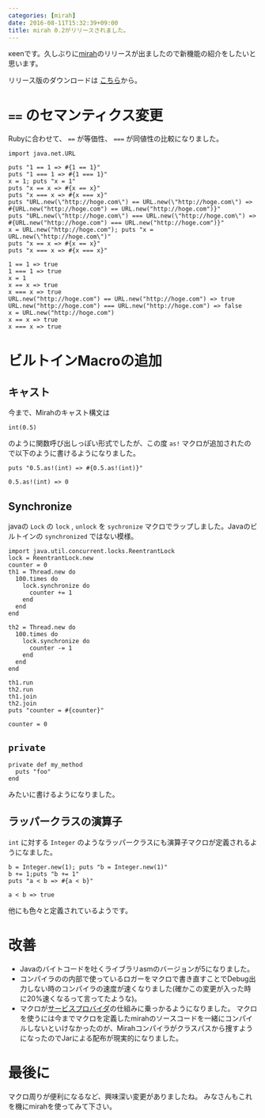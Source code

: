 ```yaml
---
categories: [mirah]
date: 2016-08-11T15:32:39+09:00
title: mirah 0.2がリリースされました。
---
```


κeenです。久しぶりに[mirah](mirah.org)のリリースが出ましたので新機能の紹介をしたいと思います。

リリース版のダウンロードは [こちら](https://github.com/mirah/mirah/releases/tag/0.2.0)から。
<!--more-->
# `==` のセマンティクス変更
Rubyに合わせて、 `==` が等価性、 `===` が同値性の比較になりました。

```mirah
import java.net.URL

puts "1 == 1 => #{1 == 1}"
puts "1 === 1 => #{1 === 1}"
x = 1; puts "x = 1"
puts "x == x => #{x == x}"
puts "x === x => #{x === x}"
puts "URL.new(\"http://hoge.com\") == URL.new(\"http://hoge.com\") => #{URL.new("http://hoge.com") == URL.new("http://hoge.com")}"
puts "URL.new(\"http://hoge.com\") === URL.new(\"http://hoge.com\") => #{URL.new("http://hoge.com") === URL.new("http://hoge.com")}"
x = URL.new("http://hoge.com"); puts "x = URL.new(\"http://hoge.com\")"
puts "x == x => #{x == x}"
puts "x === x => #{x === x}"
```

```
1 == 1 => true
1 === 1 => true
x = 1
x == x => true
x === x => true
URL.new("http://hoge.com") == URL.new("http://hoge.com") => true
URL.new("http://hoge.com") === URL.new("http://hoge.com") => false
x = URL.new("http://hoge.com")
x == x => true
x === x => true
```


# ビルトインMacroの追加

## キャスト
今まで、Mirahのキャスト構文は

``` mirah
int(0.5)
```

のように関数呼び出しっぽい形式でしたが、この度 `as!` マクロが追加されたので以下のように書けるようになりました。

``` mirah
puts "0.5.as!(int) => #{0.5.as!(int)}"
```

```
0.5.as!(int) => 0
```


## Synchronize

javaの `Lock` の `lock` , `unlock` を `sychronize` マクロでラップしました。Javaのビルトインの `synchronized` ではない模様。

``` mirah
import java.util.concurrent.locks.ReentrantLock
lock = ReentrantLock.new
counter = 0
th1 = Thread.new do
  100.times do
    lock.synchronize do
      counter += 1
    end
  end
end

th2 = Thread.new do
  100.times do
    lock.synchronize do
      counter -= 1
    end
  end
end

th1.run
th2.run
th1.join
th2.join
puts "counter = #{counter}"

```

```
counter = 0
```

## `private`

``` mirah
private def my_method
  puts "foo"
end
```

みたいに書けるようになりました。


## ラッパークラスの演算子
`int` に対する `Integer` のようなラッパークラスにも演算子マクロが定義されるようになました。

``` mirah
b = Integer.new(1); puts "b = Integer.new(1)"
b += 1;puts "b += 1"
puts "a < b => #{a < b}"
```

```
a < b => true
```


他にも色々と定義されているようです。

# 改善

* Javaのバイトコードを吐くライブラリasmのバージョンが5になりました。
* コンパイラのの内部で使っているロガーをマクロで書き直すことでDebug出力しない時のコンパイラの速度が速くなりました(確かこの変更が入った時に20%速くなるって言ってたような)。
* マクロが[サービスプロバイダ](http://www.ne.jp/asahi/hishidama/home/tech/java/jar.html#h_Service_Provider)の仕組みに乗っかるようになりました。
  マクロを使うには今までマクロを定義したmirahのソースコードを一緒にコンパイルしないといけなかったのが、Mirahコンパイラがクラスパスから捜すようになったのでJarによる配布が現実的になりました。



# 最後に

マクロ周りが便利になるなど、興味深い変更がありましたね。
みなさんもこれを機にmirahを使ってみて下さい。
